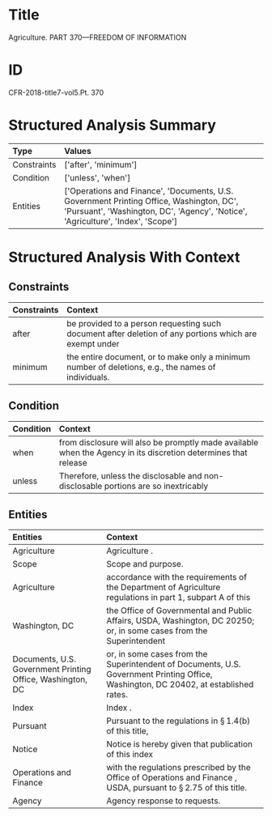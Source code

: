 # Title

 Agriculture. PART 370—FREEDOM OF INFORMATION


# ID

 CFR-2018-title7-vol5.Pt. 370


# Structured Analysis Summary

| Type        | Values                                                                                                                                                                      |
|:------------|:----------------------------------------------------------------------------------------------------------------------------------------------------------------------------|
| Constraints | ['after', 'minimum']                                                                                                                                                        |
| Condition   | ['unless', 'when']                                                                                                                                                          |
| Entities    | ['Operations and Finance', 'Documents, U.S. Government Printing Office, Washington, DC', 'Pursuant', 'Washington, DC', 'Agency', 'Notice', 'Agriculture', 'Index', 'Scope'] |


# Structured Analysis With Context

 


## Constraints

| Constraints   | Context                                                                                                |
|:--------------|:-------------------------------------------------------------------------------------------------------|
| after         | be provided to a person requesting such document after deletion of any portions which are exempt under |
| minimum       | the entire document, or to make only a minimum  number of deletions, e.g., the names of individuals.   |


## Condition

| Condition   | Context                                                                                                        |
|:------------|:---------------------------------------------------------------------------------------------------------------|
| when        | from disclosure will also be promptly made available when the Agency in its discretion determines that release |
| unless      | Therefore,  unless the disclosable and non-disclosable portions are so inextricably                            |


## Entities

| Entities                                                   | Context                                                                                                                               |
|:-----------------------------------------------------------|:--------------------------------------------------------------------------------------------------------------------------------------|
| Agriculture                                                | Agriculture .                                                                                                                         |
| Scope                                                      | Scope  and purpose.                                                                                                                   |
| Agriculture                                                | accordance with the requirements of the Department of Agriculture regulations in part 1, subpart A of this                            |
| Washington, DC                                             | the Office of Governmental and Public Affairs, USDA, Washington, DC 20250; or, in some cases from the Superintendent                  |
| Documents, U.S. Government Printing Office, Washington, DC | or, in some cases from the Superintendent of Documents, U.S. Government Printing Office, Washington, DC  20402, at established rates. |
| Index                                                      | Index .                                                                                                                               |
| Pursuant                                                   | Pursuant to the regulations in &#167;&#8201;1.4(b) of this title,                                                                     |
| Notice                                                     | Notice is hereby given that publication of this index                                                                                 |
| Operations and Finance                                     | with the regulations prescribed by the Office of Operations and Finance , USDA, pursuant to &#167;&#8201;2.75 of this title.          |
| Agency                                                     | Agency  response to requests.                                                                                                         |


